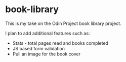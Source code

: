 # book-library
This is my take on the Odin Project book library project.

I plan to add additional features such as:
- Stats - total pages read and books completed
- JS based form validation
- Pull an image for the book cover
